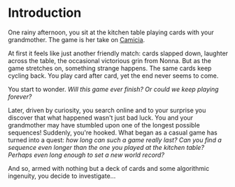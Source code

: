 # Introduction

One rainy afternoon, you sit at the kitchen table playing cards with your grandmother.
The game is her take on [Camicia][bmn].

At first it feels like just another friendly match: cards slapped down, laughter across the table, the occasional victorious grin from Nonna.
But as the game stretches on, something strange happens.
The same cards keep cycling back.
You play card after card, yet the end never seems to come.

You start to wonder.
_Will this game ever finish?
Or could we keep playing forever?_

Later, driven by curiosity, you search online and to your surprise you discover that what happened wasn't just bad luck.
You and your grandmother may have stumbled upon one of the longest possible sequences!
Suddenly, you're hooked.
What began as a casual game has turned into a quest: _how long can such a game really last?_
_Can you find a sequence even longer than the one you played at the kitchen table?_
_Perhaps even long enough to set a new world record?_

And so, armed with nothing but a deck of cards and some algorithmic ingenuity, you decide to investigate...

[bmn]: https://en.wikipedia.org/wiki/Beggar-my-neighbour
